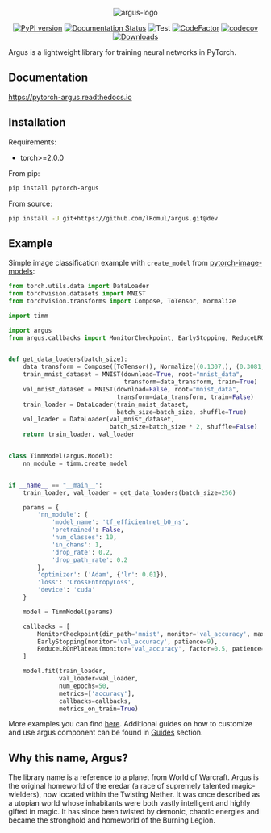 <div align="center">

![argus-logo](https://raw.githubusercontent.com/lRomul/argus/master/assets/logo/argus_logo_white.png)

[![PyPI version](https://badge.fury.io/py/pytorch-argus.svg)](https://badge.fury.io/py/pytorch-argus)
[![Documentation Status](https://readthedocs.org/projects/pytorch-argus/badge/?version=latest)](https://pytorch-argus.readthedocs.io/en/latest/?badge=latest)
![Test](https://github.com/lRomul/argus/workflows/Test/badge.svg)
[![CodeFactor](https://www.codefactor.io/repository/github/lromul/argus/badge)](https://www.codefactor.io/repository/github/lromul/argus)
[![codecov](https://codecov.io/gh/lRomul/argus/branch/master/graph/badge.svg)](https://codecov.io/gh/lRomul/argus)
[![Downloads](https://static.pepy.tech/personalized-badge/pytorch-argus?period=total&units=international_system&left_color=grey&right_color=brightgreen&left_text=Downloads)](https://pepy.tech/project/pytorch-argus)

</div>

Argus is a lightweight library for training neural networks in PyTorch.

## Documentation

https://pytorch-argus.readthedocs.io

## Installation

Requirements: 
* torch>=2.0.0

From pip:

```bash
pip install pytorch-argus
```

From source:

```bash
pip install -U git+https://github.com/lRomul/argus.git@dev
```

## Example

Simple image classification example with `create_model` from [pytorch-image-models](https://github.com/rwightman/pytorch-image-models):

```python
from torch.utils.data import DataLoader
from torchvision.datasets import MNIST
from torchvision.transforms import Compose, ToTensor, Normalize

import timm

import argus
from argus.callbacks import MonitorCheckpoint, EarlyStopping, ReduceLROnPlateau


def get_data_loaders(batch_size):
    data_transform = Compose([ToTensor(), Normalize((0.1307,), (0.3081,))])
    train_mnist_dataset = MNIST(download=True, root="mnist_data",
                                transform=data_transform, train=True)
    val_mnist_dataset = MNIST(download=False, root="mnist_data",
                              transform=data_transform, train=False)
    train_loader = DataLoader(train_mnist_dataset,
                              batch_size=batch_size, shuffle=True)
    val_loader = DataLoader(val_mnist_dataset,
                            batch_size=batch_size * 2, shuffle=False)
    return train_loader, val_loader


class TimmModel(argus.Model):
    nn_module = timm.create_model


if __name__ == "__main__":
    train_loader, val_loader = get_data_loaders(batch_size=256)

    params = {
        'nn_module': {
            'model_name': 'tf_efficientnet_b0_ns',
            'pretrained': False,
            'num_classes': 10,
            'in_chans': 1,
            'drop_rate': 0.2,
            'drop_path_rate': 0.2
        },
        'optimizer': ('Adam', {'lr': 0.01}),
        'loss': 'CrossEntropyLoss',
        'device': 'cuda'
    }

    model = TimmModel(params)

    callbacks = [
        MonitorCheckpoint(dir_path='mnist', monitor='val_accuracy', max_saves=3),
        EarlyStopping(monitor='val_accuracy', patience=9),
        ReduceLROnPlateau(monitor='val_accuracy', factor=0.5, patience=3)
    ]

    model.fit(train_loader,
              val_loader=val_loader,
              num_epochs=50,
              metrics=['accuracy'],
              callbacks=callbacks,
              metrics_on_train=True)
```

More examples you can find [here](https://pytorch-argus.readthedocs.io/en/latest/examples.html).
Additional guides on how to customize and use argus component can be found in [Guides](https://pytorch-argus.readthedocs.io/en/latest/guides.html) section.


## Why this name, Argus?

The library name is a reference to a planet from World of Warcraft. 
Argus is the original homeworld of the eredar (a race of supremely talented magic-wielders), now located within the Twisting Nether. 
It was once described as a utopian world whose inhabitants were both vastly intelligent and highly gifted in magic. 
It has since been twisted by demonic, chaotic energies and became the stronghold and homeworld of the Burning Legion.
